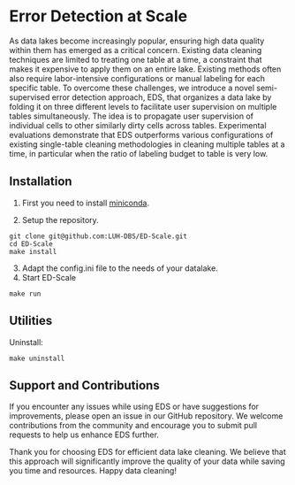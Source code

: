 # Error Detection at Scale

As data lakes become increasingly popular, ensuring high data quality within them has emerged as a critical concern. Existing data cleaning techniques are limited to treating one table at a time, a constraint that makes it expensive to apply them on an entire lake. Existing methods often also require labor-intensive configurations or manual labeling for each specific table. To overcome these challenges, we introduce a novel semi-supervised error detection approach, EDS, that organizes a data lake by folding it on three different levels to facilitate user supervision on multiple tables simultaneously. The idea is to propagate user supervision of individual cells to other similarly dirty cells across tables. Experimental evaluations demonstrate that EDS outperforms various configurations of existing single-table cleaning methodologies in cleaning multiple tables at a time, in particular when the ratio of labeling budget to table is very low.

## Installation 

1. First you need to install [miniconda](https://docs.conda.io/en/latest/miniconda.html).

2. Setup the repository.
```
git clone git@github.com:LUH-DBS/ED-Scale.git
cd ED-Scale
make install
```
3. Adapt the config.ini file to the needs of your datalake.
4. Start ED-Scale
```
make run
```

## Utilities

Uninstall:
```
make uninstall
```
## Support and Contributions
If you encounter any issues while using EDS or have suggestions for improvements, please open an issue in our GitHub repository. We welcome contributions from the community and encourage you to submit pull requests to help us enhance EDS further.

Thank you for choosing EDS for efficient data lake cleaning. We believe that this approach will significantly improve the quality of your data while saving you time and resources. Happy data cleaning!
